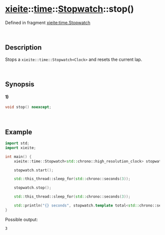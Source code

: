 # [xieite](../../../../../xieite.md)\:\:[time](../../../../../time.md)\:\:[Stopwatch<Clock>](../../../stopwatch.md)\:\:stop\(\)
Defined in fragment [xieite:time.Stopwatch](../../../../../../src/time/stopwatch.cpp)

&nbsp;

## Description
Stops a `xieite::time::Stopwatch<Clock>` and resets the current lap.

&nbsp;

## Synopsis
#### 1)
```cpp
void stop() noexcept;
```

&nbsp;

## Example
```cpp
import std;
import xieite;

int main() {
    xieite::time::Stopwatch<std::chrono::high_resolution_clock> stopwatch;

    stopwatch.start();

    std::this_thread::sleep_for(std::chrono::seconds(3));

    stopwatch.stop();

    std::this_thread::sleep_for(std::chrono::seconds(3));

    std::println("{} seconds", stopwatch.template total<std::chrono::seconds>().count());
}
```
Possible output:
```
3
```
